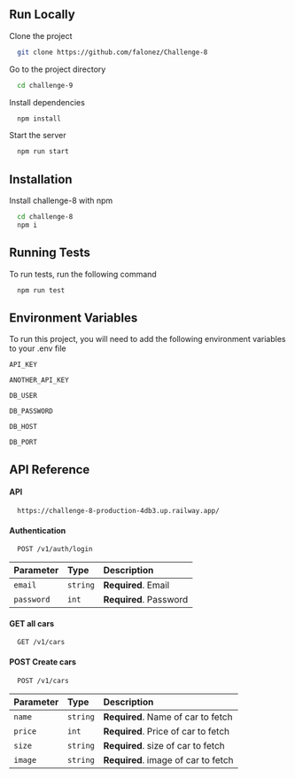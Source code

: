 
## Run Locally

Clone the project

```bash
  git clone https://github.com/falonez/Challenge-8
```

Go to the project directory

```bash
  cd challenge-9
```

Install dependencies

```bash
  npm install
```

Start the server

```bash
  npm run start
```


## Installation

Install challenge-8 with npm

```bash
  cd challenge-8
  npm i
```
    
## Running Tests

To run tests, run the following command

```bash
  npm run test
```


## Environment Variables

To run this project, you will need to add the following environment variables to your .env file

`API_KEY`

`ANOTHER_API_KEY`

`DB_USER`

`DB_PASSWORD`

`DB_HOST`

`DB_PORT`

## API Reference

#### API

```http
  https://challenge-8-production-4db3.up.railway.app/
```
#### Authentication


```http
  POST /v1/auth/login
```

| Parameter    | Type     | Description                       |
| :--------    | :------- | :-------------------------------- |
| `email`       | `string` | **Required**. Email  |
| `password`      | `int`    | **Required**. Password |

#### GET all cars
```http
  GET /v1/cars
```
#### POST Create cars

```http
  POST /v1/cars
```

| Parameter    | Type     | Description                       |
| :--------    | :------- | :-------------------------------- |
| `name`       | `string` | **Required**. Name of car to fetch |
| `price`      | `int`    | **Required**. Price of car to fetch |
| `size`       | `string` | **Required**. size of car to fetch |
| `image`      | `string` | **Required**. image of car to fetch |

